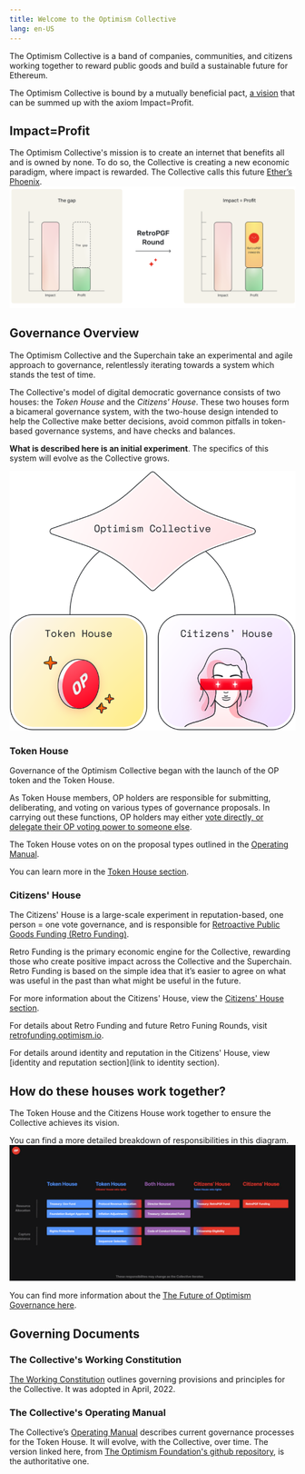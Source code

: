 ```yaml
---
title: Welcome to the Optimism Collective
lang: en-US
---
```

 
The Optimism Collective is a band of companies, communities, and citizens working together to reward public goods and build a sustainable future for Ethereum.

The Optimism Collective is bound by a mutually beneficial pact, [a vision](https://www.optimism.io/vision) that can be summed up with the axiom Impact=Profit. 
    
## Impact=Profit

The Optimism Collective's mission is to create an internet that benefits all and is owned by none. To do so, the Collective is creating a new economic paradigm, where impact is rewarded. The Collective calls this future [Ether’s Phoenix](https://optimism.mirror.xyz/x4LGFwa6RJ_opOaCOwr_VGk04Lp3of41H8ynWaFB27E).
![Retro Impact Gap](../../assets/docs/welcome/retro-impact-gap.png)

## Governance Overview

The Optimism Collective and the Superchain take an experimental and agile approach to governance, relentlessly iterating towards a system which stands the test of time.

The Collective's model of digital democratic governance  consists of two houses: the *Token House* and the *Citizens' House*. These two houses form a bicameral governance system, with the two-house design intended to help the Collective make better decisions, avoid common pitfalls in token-based governance systems, and have checks and balances. 

**What is described here is an initial experiment**. The specifics of this system will evolve as the Collective grows.

![High Level Collective Houses](../../assets/docs/welcome/high-level-gov-houses.svg)

### Token House

Governance of the Optimism Collective began with the launch of the OP token and the Token House. 

As Token House members, OP holders are responsible for submitting, deliberating, and voting on various types of governance proposals. 
In carrying out these functions, OP holders may either [vote directly, or delegate their OP voting power to someone else](https://community.optimism.io/docs/governance/howto-delegate/).

The Token House votes on on the proposal types outlined in the [Operating Manual](https://github.com/ethereum-optimism/OPerating-manual/blob/main/manual.md#valid-proposal-types).

You can learn more in the [Token House section](../token-house/README.md).
    
### Citizens' House

The Citizens' House is a large-scale experiment in reputation-based, one person = one vote governance, and is responsible for [Retroactive Public Goods Funding (Retro Funding)](https://medium.com/ethereum-optimism/retroactive-public-goods-funding-33c9b7d00f0c). 

Retro Funding is the primary economic engine for the Collective, rewarding those who create positive impact across the Collective and the Superchain. Retro Funding is based on the simple idea that it’s easier to agree on what was useful in the past than what might be useful in the future.

For more information about the Citizens' House, view the [Citizens' House section](https://community.optimism.io/docs/governance/citizens-house/).

For details about Retro Funding and future Retro Funing Rounds, visit [retrofunding.optimism.io](https://retrofunding.optimism.io/).

For details around identity and reputation in the Citizens' House, view [identity and reputation section](link to identity section). 

## How do these houses work together?
The Token House and the Citizens House work together to ensure the Collective achieves its vision. 

You can find a more detailed breakdown of responsibilities in this diagram.
![2 Houses responsibility breakdown](../../assets/docs/welcome/two-houses-responsibilities.png)

You can find more information about the [The Future of Optimism Governance here](https://optimism.mirror.xyz/PLrAQgE1EGRo7GRrFoztplFChnUZda4DFGW3dkQayxY).

## Governing Documents

### The Collective's Working Constitution

[The Working Constitution](https://gov.optimism.io/t/working-constitution-of-the-optimism-collective/55) outlines governing provisions and principles for the Collective. It was adopted in April, 2022.

### The Collective's Operating Manual

The Collective’s [Operating Manual](https://github.com/ethereum-optimism/OPerating-manual/blob/main/manual.md) describes current governance processes for the Token House. It will evolve, with the Collective, over time. The version linked here, from [The Optimism Foundation's github repository](https://github.com/ethereum-optimism/OPerating-manual), is the authoritative one.